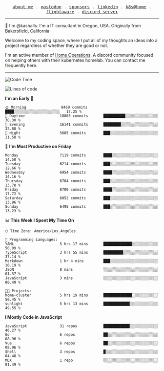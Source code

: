 <p align="center">
  <samp>
    <a href="https://jordanjones.org/">about me</a> .
    <a rel="me" href="https://mastodon.social/@kashall">mastodon</a> .
    <a href="https://github.com/sponsors/kashalls">sponsors</a> .
    <a href="https://linkedin.com/in/jordpjones">linkedin</a> .
    <a href="https://github.com/kashalls/home-cluster">k8s@home</a> .
    <a href="https://flightaware.com/adsb/stats/user/kashalls">flightaware</a> .
    <a href="https://discord.gg/V2WrCfqba9">discord server</a>
  </samp>
</p>

----------------------------------------------------------------

:wave: I'm @kashalls. I'm a IT consultant in Oregon, USA. Originally from [Bakersfield, California](https://maps.app.goo.gl/QQMtywTWghpXB6Tu6)

Welcome to my coding space, where I put all of my thoughts an ideas into a project regardless of whether they are good or not.

I'm an active member of [Home Operations](https://discord.gg/home-operations). A discord community focused on helping others with their kubernetes homelab. You can contact me frequently here.

----------------------------------------------------------------
<!--START_SECTION:waka-->
![Code Time](http://img.shields.io/badge/Code%20Time-2%2C026%20hrs%209%20mins-blue)

![Lines of code](https://img.shields.io/badge/From%20Hello%20World%20I%27ve%20Written-10.4%20million%20lines%20of%20code-blue)

**I'm an Early 🐤** 

```text
🌞 Morning                8469 commits        ████░░░░░░░░░░░░░░░░░░░░░   17.25 % 
🌆 Daytime                18803 commits       ██████████░░░░░░░░░░░░░░░   38.30 % 
🌃 Evening                16141 commits       ████████░░░░░░░░░░░░░░░░░   32.88 % 
🌙 Night                  5685 commits        ███░░░░░░░░░░░░░░░░░░░░░░   11.58 % 
```
📅 **I'm Most Productive on Friday** 

```text
Monday                   7119 commits        ████░░░░░░░░░░░░░░░░░░░░░   14.50 % 
Tuesday                  6214 commits        ███░░░░░░░░░░░░░░░░░░░░░░   12.66 % 
Wednesday                6954 commits        ████░░░░░░░░░░░░░░░░░░░░░   14.16 % 
Thursday                 6764 commits        ███░░░░░░░░░░░░░░░░░░░░░░   13.78 % 
Friday                   8700 commits        ████░░░░░░░░░░░░░░░░░░░░░   17.72 % 
Saturday                 6852 commits        ███░░░░░░░░░░░░░░░░░░░░░░   13.96 % 
Sunday                   6495 commits        ███░░░░░░░░░░░░░░░░░░░░░░   13.23 % 
```


📊 **This Week I Spent My Time On** 

```text
🕑︎ Time Zone: America/Los_Angeles

💬 Programming Languages: 
YAML                     5 hrs 17 mins       █████████████░░░░░░░░░░░░   50.09 % 
TypeScript               3 hrs 55 mins       █████████░░░░░░░░░░░░░░░░   37.14 % 
Markdown                 1 hr 4 mins         ███░░░░░░░░░░░░░░░░░░░░░░   10.19 % 
JSON                     8 mins              ░░░░░░░░░░░░░░░░░░░░░░░░░   01.37 % 
JavaScript               3 mins              ░░░░░░░░░░░░░░░░░░░░░░░░░   00.49 % 

🐱‍💻 Projects: 
home-cluster             5 hrs 19 mins       █████████████░░░░░░░░░░░░   50.45 % 
sunlight                 5 hrs 13 mins       ████████████░░░░░░░░░░░░░   49.55 % 
```

**I Mostly Code in JavaScript** 

```text
JavaScript               31 repos            ████████████░░░░░░░░░░░░░   46.27 % 
Go                       6 repos             ██░░░░░░░░░░░░░░░░░░░░░░░   08.96 % 
Vue                      6 repos             ██░░░░░░░░░░░░░░░░░░░░░░░   08.96 % 
Shell                    3 repos             █░░░░░░░░░░░░░░░░░░░░░░░░   04.48 % 
MDX                      1 repo              ░░░░░░░░░░░░░░░░░░░░░░░░░   01.49 % 
```




<!--END_SECTION:waka-->